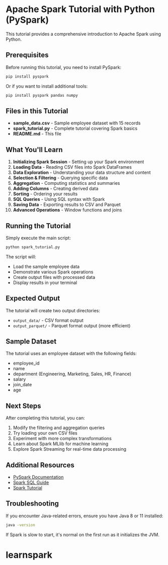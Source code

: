 # Apache Spark Tutorial with Python (PySpark)

This tutorial provides a comprehensive introduction to Apache Spark using Python.

## Prerequisites

Before running this tutorial, you need to install PySpark:

```bash
pip install pyspark
```

Or if you want to install additional tools:

```bash
pip install pyspark pandas numpy
```

## Files in this Tutorial

- **sample_data.csv** - Sample employee dataset with 15 records
- **spark_tutorial.py** - Complete tutorial covering Spark basics
- **README.md** - This file

## What You'll Learn

1. **Initializing Spark Session** - Setting up your Spark environment
2. **Loading Data** - Reading CSV files into Spark DataFrames
3. **Data Exploration** - Understanding your data structure and content
4. **Selection & Filtering** - Querying specific data
5. **Aggregation** - Computing statistics and summaries
6. **Adding Columns** - Creating derived data
7. **Sorting** - Ordering your results
8. **SQL Queries** - Using SQL syntax with Spark
9. **Saving Data** - Exporting results to CSV and Parquet
10. **Advanced Operations** - Window functions and joins

## Running the Tutorial

Simply execute the main script:

```bash
python spark_tutorial.py
```

The script will:
- Load the sample employee data
- Demonstrate various Spark operations
- Create output files with processed data
- Display results in your terminal

## Expected Output

The tutorial will create two output directories:
- `output_data/` - CSV format output
- `output_parquet/` - Parquet format output (more efficient)

## Sample Dataset

The tutorial uses an employee dataset with the following fields:
- employee_id
- name
- department (Engineering, Marketing, Sales, HR, Finance)
- salary
- join_date
- age

## Next Steps

After completing this tutorial, you can:
1. Modify the filtering and aggregation queries
2. Try loading your own CSV files
3. Experiment with more complex transformations
4. Learn about Spark MLlib for machine learning
5. Explore Spark Streaming for real-time data processing

## Additional Resources

- [PySpark Documentation](https://spark.apache.org/docs/latest/api/python/)
- [Spark SQL Guide](https://spark.apache.org/docs/latest/sql-programming-guide.html)
- [Spark Tutorial](https://spark.apache.org/docs/latest/quick-start.html)

## Troubleshooting

If you encounter Java-related errors, ensure you have Java 8 or 11 installed:
```bash
java -version
```

If Spark is slow to start, it's normal on the first run as it initializes the JVM.
# learnspark
